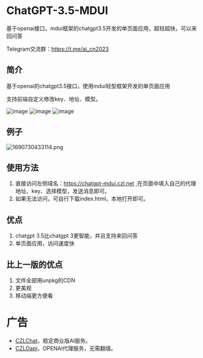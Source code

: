 # ChatGPT-3.5-MDUI
基于openai接口，mdui框架的chatgpt3.5开发的单页面应用，超轻超快，可以来回问答

Telegram交流群：https://t.me/ai_cn2023

## 简介

基于openai的chatgpt3.5接口，使用mdui轻型框架开发的单页面应用

支持前端自定义修改key、地址、模型。

![image](https://github.com/woodchen-ink/ChatGPT3.5-MDUI-SinglePage/assets/95951386/cfc73b23-0b86-4e82-87c9-05870a654123)
![image](https://github.com/woodchen-ink/ChatGPT3.5-MDUI-SinglePage/assets/95951386/a5e9e17a-aabd-4474-8c12-0893b964fc02)
![image](https://github.com/woodchen-ink/ChatGPT3.5-MDUI-SinglePage/assets/95951386/a7032693-15d8-4051-a19b-1f6f78b533ff)




## 例子

![1690730433114.png](https://cdn-img.czl.net/2023/07/30/64c67fc1dc8b5.png)

## 使用方法

1. 直接访问左侧域名：https://chatgpt-mdui.czl.net ,在页面中填入自己的代理地址、key、选择模型，发送消息即可。
2. 如果无法访问，可自行下载index.html，本地打开即可。

## 优点

1. chatgpt 3.5比chatgpt 3更智能，并且支持来回问答
2. 单页面应用，访问速度快

## 比上一版的优点

1. 文件全部用unpkg的CDN
2. 更美观
3. 移动端更方便看

# 广告
- [CZLChat](https://chat.czl.net)，稳定商业版AI服务。
- [CZLOapi](https://oapi.czl.net)，OPENAI代理服务，无需翻墙。
